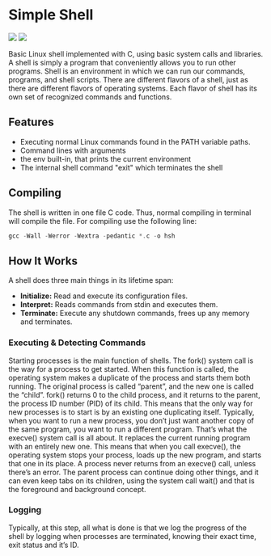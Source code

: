 # Simple Shell
<p>
  <img src="https://img.shields.io/pypi/status/Django.svg"/>
  <img src="https://img.shields.io/badge/contributions-welcome-orange.svg"/>
</p>
Basic Linux shell implemented with C, using basic system calls and libraries. A shell is simply a program that conveniently allows you to run other programs. Shell is an environment in which we can run our commands, programs, and shell scripts. There are different flavors of a shell, just as there are different flavors of operating systems. Each flavor of shell has its own set of recognized commands and functions.

## Features
* Executing normal Linux commands found in the PATH variable paths.
* Command lines with arguments
* the env built-in, that prints the current environment
* The internal shell command "exit" which terminates the shell

## Compiling
The shell is written in one file C code. Thus, normal compiling in terminal will compile the file. For compiling use the following line:

``` c
gcc -Wall -Werror -Wextra -pedantic *.c -o hsh
```

## How It Works

A shell does three main things in its lifetime span:
* __Initialize:__ Read and execute its configuration files. 
* __Interpret:__ Reads commands from stdin and executes them.
* __Terminate:__ Execute any shutdown commands, frees up any memory and terminates.



### Executing & Detecting Commands
Starting processes is the main function of shells. The fork() system call is the way for a process to get started. When this function is called, the operating system makes a duplicate of the process and starts them both running. The original process is called “parent”, and the new one is called the “child”.  fork() returns 0 to the child process, and it returns to the parent, the process ID number (PID) of its child. This means that the only way for new processes is to start is by an existing one duplicating itself.
Typically, when you want to run a new process, you don’t just want another copy of the same program, you want to run a different program. That’s what the execve() system call is all about. It replaces the current running program with an entirely new one. This means that when you call execve(), the operating system stops your process, loads up the new program, and starts that one in its place. A process never returns from an execve() call, unless there’s an error.
The parent process can continue doing other things, and it can even keep tabs on its children, using the system call wait() and that is the foreground and background concept.



### Logging
Typically, at this step, all what is done is that we log the progress of the shell by logging when processes are terminated, knowing their exact time, exit status and it’s ID. 

